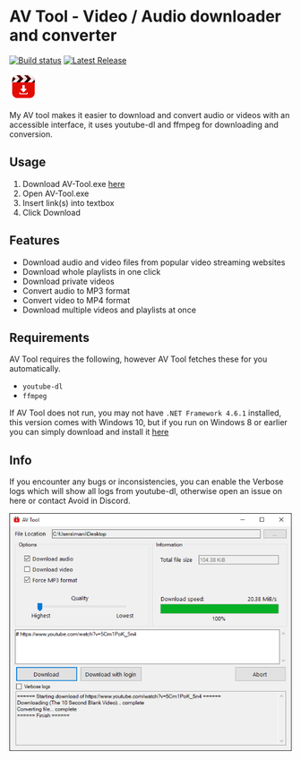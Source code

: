 # AV Tool - Video / Audio downloader and converter
[![Build status](https://ci.appveyor.com/api/projects/status/65594ghmtjavjw29?svg=true)](https://ci.appveyor.com/project/MartinNielsenDev/av-tool)
[![Latest Release](https://img.shields.io/github/release/martinnielsendev/av-tool.svg)](https://github.com/MartinNielsenDev/av-tool/releases)

![icon](https://raw.githubusercontent.com/MartinNielsenDev/AV-Tool/master/AV-Tool/Resources/small_icon.png)

My AV tool makes it easier to download and convert audio or videos with an accessible interface, it uses youtube-dl and ffmpeg for downloading and conversion.

## Usage
1. Download AV-Tool.exe [here](https://github.com/MartinNielsenDev/AV-Tool/releases)
2. Open AV-Tool.exe
3. Insert link(s) into textbox
4. Click Download
## Features
* Download audio and video files from popular video streaming websites
* Download whole playlists in one click
* Download private videos
* Convert audio to MP3 format
* Convert video to MP4 format
* Download multiple videos and playlists at once
## Requirements
AV Tool requires the following, however AV Tool fetches these for you automatically.
* `youtube-dl`
* `ffmpeg`

If AV Tool does not run, you may not have `.NET Framework 4.6.1` installed, this version comes with Windows 10, but if you run on Windows 8 or earlier you can simply download and install it [here](https://www.microsoft.com/en-us/download/details.aspx?id=49981)
## Info
If you encounter any bugs or inconsistencies, you can enable the Verbose logs which will show all logs from youtube-dl, otherwise open an issue on here or contact Avoid in Discord.

![av tool](https://raw.githubusercontent.com/MartinNielsenDev/AV-Tool/master/preview.png)
